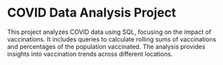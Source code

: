 # COVID Data Analysis Project
This project analyzes COVID data using SQL, focusing on the impact of vaccinations. It includes queries to calculate rolling sums of vaccinations and percentages of the population vaccinated. The analysis provides insights into vaccination trends across different locations.
